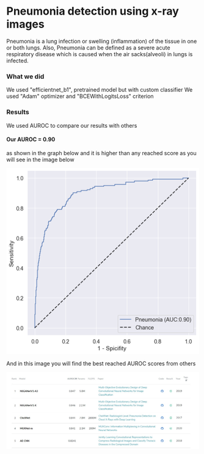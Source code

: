 # Pneumonia detection using x-ray images
Pneumonia is a lung infection or swelling (inflammation) of the tissue in one or both lungs. Also, Pneumonia can be defined as a severe acute respiratory disease which is caused when the air sacks(alveoli) in lungs is infected. 

### What we did
We used "efficientnet_b1", pretrained model but with custom classifier
We used "Adam" optimizer and "BCEWithLogitsLoss" criterion

### Results
We used AUROC to compare our results with others 
#### Our AUROC = 0.90 
as shown in the graph below and it is higher than any reached score as you will see in the image below

![Our AUROC](./auroc_graph.png "AUROC graph")

And in this image you will find the best reached AUROC scores from others

![global results](./global_results.jpeg "global results")
